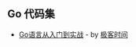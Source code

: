 Go 代码集
----

- [Go语言从入门到实战](go_learning/README.md) - by [极客时间](https://time.geekbang.org/course/detail/160-84335)